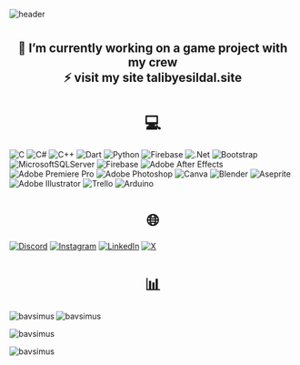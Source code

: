![header](https://capsule-render.vercel.app/api?type=waving&color=0:4a4e69,100:8d99ae&text=Hi,%20I%27m%20Talib!%20%F0%9F%91%8B&animation=scaleIn&height=200&&fontSize=24&fontAlignY=40&fontAlign=50&fontColor=FFFFFF)

# <h2 align="center">🔭 I’m currently working on a game project with my crew<br>⚡ visit my site talibyesildal.site</h2>

## <h1 align="center">💻</h1>
![C](https://img.shields.io/badge/c-%2300599C.svg?style=flat&logo=c&logoColor=white) ![C#](https://img.shields.io/badge/c%23-%23239120.svg?style=flat&logo=csharp&logoColor=white) ![C++](https://img.shields.io/badge/c++-%2300599C.svg?style=flat&logo=c%2B%2B&logoColor=white) ![Dart](https://img.shields.io/badge/dart-%230175C2.svg?style=flat&logo=dart&logoColor=white) ![Python](https://img.shields.io/badge/python-3670A0?style=flat&logo=python&logoColor=ffdd54) ![Firebase](https://img.shields.io/badge/firebase-%23039BE5.svg?style=flat&logo=firebase) ![.Net](https://img.shields.io/badge/.NET-5C2D91?style=flat&logo=.net&logoColor=white) ![Bootstrap](https://img.shields.io/badge/bootstrap-%238511FA.svg?style=flat&logo=bootstrap&logoColor=white) ![MicrosoftSQLServer](https://img.shields.io/badge/Microsoft%20SQL%20Server-CC2927?style=flat&logo=microsoft%20sql%20server&logoColor=white) ![Firebase](https://img.shields.io/badge/firebase-a08021?style=flat&logo=firebase&logoColor=ffcd34) ![Adobe After Effects](https://img.shields.io/badge/Adobe%20After%20Effects-9999FF.svg?style=flat&logo=Adobe%20After%20Effects&logoColor=white) ![Adobe Premiere Pro](https://img.shields.io/badge/Adobe%20Premiere%20Pro-9999FF.svg?style=flat&logo=Adobe%20Premiere%20Pro&logoColor=white) ![Adobe Photoshop](https://img.shields.io/badge/adobe%20photoshop-%2331A8FF.svg?style=flat&logo=adobe%20photoshop&logoColor=white) ![Canva](https://img.shields.io/badge/Canva-%2300C4CC.svg?style=flat&logo=Canva&logoColor=white) ![Blender](https://img.shields.io/badge/blender-%23F5792A.svg?style=flat&logo=blender&logoColor=white) ![Aseprite](https://img.shields.io/badge/Aseprite-FFFFFF?style=flat&logo=Aseprite&logoColor=#7D929E) ![Adobe Illustrator](https://img.shields.io/badge/adobe%20illustrator-%23FF9A00.svg?style=flat&logo=adobe%20illustrator&logoColor=white) ![Trello](https://img.shields.io/badge/Trello-%23026AA7.svg?style=flat&logo=Trello&logoColor=white) ![Arduino](https://img.shields.io/badge/-Arduino-00979D?style=flat&logo=Arduino&logoColor=white)
## <h1 align="center">🌐</h1>
[![Discord](https://img.shields.io/badge/Discord-%237289DA.svg?logo=discord&logoColor=white)](https://discord.gg/209384013645873162) [![Instagram](https://img.shields.io/badge/Instagram-%23E4405F.svg?logo=Instagram&logoColor=white)](https://instagram.com/talibyesildal) [![LinkedIn](https://img.shields.io/badge/LinkedIn-%230077B5.svg?logo=linkedin&logoColor=white)](https://linkedin.com/in/talibyesildal) [![X](https://img.shields.io/badge/X-black.svg?logo=X&logoColor=white)](https://x.com/talibyesildal) 


## <h1 align="center">📊</h1>
<p><img align="left" src="https://github-readme-stats.vercel.app/api?username=bavsimus&theme=shadow_green&hide_border=false&include_all_commits=true&count_private=false" alt="bavsimus" /></p>
<p><img align="center" src="https://github-readme-streak-stats.herokuapp.com/?user=bavsimus&theme=shadow_green&hide_border=false" alt="bavsimus" /></p>
<p><img align="center" src="https://github-readme-stats.vercel.app/api/top-langs/?username=bavsimus&theme=shadow_green&hide_border=false&include_all_commits=true&count_private=false&layout=compact" alt="bavsimus" /></p>
<p><img align="center" src="https://github-contributor-stats.vercel.app/api?username=bavsimus&limit=5&theme=shadow_green&combine_all_yearly_contributions=true" alt="bavsimus" /></p>